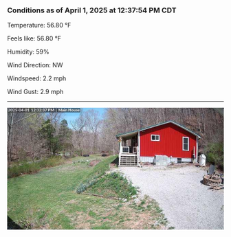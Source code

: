 ### Conditions as of April 1, 2025 at 12:37:54 PM CDT 

Temperature: 56.80 &deg;F

Feels like: 56.80 &deg;F

Humidity: 59%

Wind Direction: NW

Windspeed: 2.2 mph

Wind Gust: 2.9 mph

---

<img src="./images/latest.jpeg"/>

